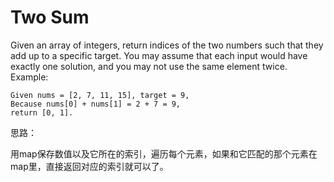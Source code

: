 # Two Sum

Given an array of integers, return indices of the two numbers such that they add up to a specific target.
You may assume that each input would have exactly one solution, and you may not use the same element twice.
Example:

```
Given nums = [2, 7, 11, 15], target = 9,
Because nums[0] + nums[1] = 2 + 7 = 9,
return [0, 1].
```
思路：

用map保存数值以及它所在的索引，遍历每个元素，如果和它匹配的那个元素在map里，直接返回对应的索引就可以了。